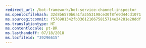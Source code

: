 ```yaml
---
redirect_url: /bot-framework/bot-service-channel-inspector
ms.openlocfilehash: 32d8b6570b6a1fa3553198ce30f8fe0d44cd1071
ms.sourcegitcommit: f576981342fb3361216675815714e24281e20ddf
ms.translationtype: HT
ms.contentlocale: pt-BR
ms.lasthandoff: 07/18/2018
ms.locfileid: "39296615"
---
```

